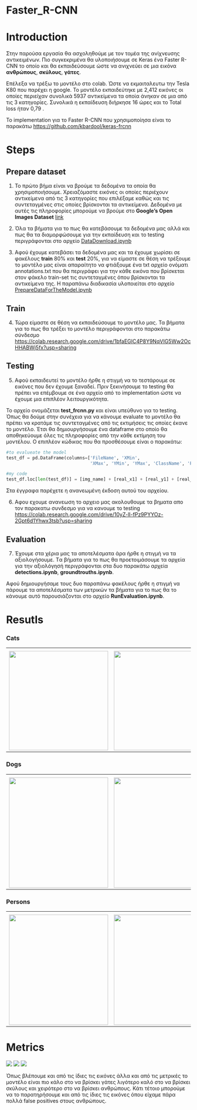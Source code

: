 # Faster_R-CNN

# Introduction

Στην παρούσα εργασία θα ασχοληθούμε με τον τομέα της ανίχνευσης αντικειμένων. Πιο συγκεκριμένα θα υλοποιήσουμε σε Keras ένα Faster R-CNN το οποίο και θα εκπαιδεύσουμε ώστε να ανιχνεύει σε μια εικόνα **ανθρώπους**, **σκύλους**, **γάτες**.

Επέλεξα  να τρέξω το μοντέλο στο colab. Ώστε να εκμαιταλευτω την Tesla K80 που παρέχει η google.
Το μοντέλο εκπαιδεύτηκε με 2,412 εικόνες οι οποίες περιείχαν συνολικά 5937 αντικείμενα τα οποία άνηκαν σε μια από τις 3 κατηγορίες. Συνολικά η εκπαίδευση διήρκησε 16 ώρες και το Total loss ήταν 0,79 .

Το implementation για το Faster R-CNN που χρησιμοποίησα είναι το παρακάτω https://github.com/kbardool/keras-frcnn

# Steps

## Prepare dataset

1. Το πρώτο βήμα είναι να βρούμε τα δεδομένα τα οποία θα χρησιμοποιήσουμε. Χρειαζόμαστε εικόνες οι οποίες περιέχουν αντικείμενα από τις 3 κατηγορίες που επιλέξαμε καθώς και τις συντεταγμένες στις οποίες βρίσκονται τα αντικείμενα.
Δεδομένα με αυτές τις πληροφορίες μπορούμε να βρούμε στο **Google’s Open Images Dataset** [link](https://storage.googleapis.com/openimages/web/download.html)

2. Όλα τα βήματα για το πως θα κατεβάσουμε τα δεδομένα μας αλλά και πως θα τα διαμορφώσουμε για την εκπαίδευση και το testing περιγράφονται στο αρχείο [DataDownload.ipynb](https://github.com/ChriBoLab/Faster_R-CNN/blob/master/Code/PrepareDataset/DataDownload.ipynb)

3. Aφού έχουμε κατεβάσει τα δεδομένα μας και τα έχουμε χωρίσει σε φακέλους **train** 80% και **test** 20%, για να είμαστε σε θέση να τρέξουμε το μοντέλο μας είναι απαραίτητο να φτιάξουμε ένα txt αρχείο ονόματι annotations.txt που θα περιγράφει για την κάθε εικόνα που βρίσκεται στον φάκελο train-set τις συντεταγμένες όπου βρίσκονται τα αντικείμενα της. Η παραπάνω διαδικασία υλοποιείται στο αρχείο [PrepareDataForTheModel.ipynb](https://github.com/ChriBoLab/Faster_R-CNN/blob/master/Code/PrepareDataset/PrepareDataForTheModel.ipynb)

## Train

4. Τώρα είμαστε σε θέση να εκπαιδεύσουμε το μοντέλο μας. Τα βήματα για το πως θα τρέξει το μοντέλο περιγράφονται στο παρακάτω σύνδεσμο https://colab.research.google.com/drive/1bfaEGIC4P8Y9NqVIG5Ww2OcHHABWj5fx?usp=sharing

## Testing

5. Αφού εκπαιδευτεί το μοντέλο ήρθε η στιγμή να το τεστάρουμε σε εικόνες που δεν έχουμε ξαναδεί. Πριν ξεκινήσουμε το testing θα πρέπει να επέμβουμε σε ένα αρχείο από το implementation ώστε να έχουμε μια επιπλέον λειτουργικότητα.

Το αρχείο ονομάζεται **test_frcnn.py** και είναι υπεύθυνο για το testing. Όπως θα δούμε στην συνέχεια για να κάνουμε evaluate το μοντέλο θα πρέπει να κρατάμε τις συντεταγμένες από τις εκτιμήσεις τις οποίες έκανε το μοντέλο. Έτσι θα δημιουργήσουμε ένα dataframe στο οποίο θα αποθηκεύουμε όλες τις πληροφορίες από την κάθε εκτίμηση του μοντέλου. Ο επιπλέον κώδικας που θα προσθέσουμε είναι ο παρακάτω:

```python
#to evalueate the model
test_df = pd.DataFrame(columns=['FileName', 'XMin',
                                'XMax', 'YMin', 'YMax', 'ClassName', 'Prob'])

```

```python
#my code
test_df.loc[len(test_df)] = [img_name] + [real_x1] + [real_y1] + [real_x2] + [real_y2] + [key] + [new_probs[jk]]

```
Στα έγγραφα παρέχετε η ανανεωμένη έκδοση αυτού του αρχείου.

6. Αφου εχουμε ανανεωση το αρχειο μας ακολουθουμε τα βηματα απο τον παρακατω συνδεσμο για να κανουμε το testing https://colab.research.google.com/drive/10yZ-lI-fPz9PYYOz-2Gpt6d1Yhwx3tsb?usp=sharing

## Evaluation

7. Έχουμε στα χέρια μας τα αποτελέσματα άρα ήρθε η στιγμή να τα αξιολογήσουμε. Tα βήματα για το πως θα προετοιμάσουμε τα αρχεία για την αξιολόγησή περιγράφονται στα δυο παρακάτω αρχεία **detections.ipynb**, **groundtrouths.ipynb**.

Αφού δημιουργήσαμε τους δυο παραπάνω φακέλους ήρθε η στιγμή να πάρουμε τα αποτελέσματα των μετρικών τα βήματα για το πως θα το κάνουμε αυτό παρουσιάζονται στο αρχείο **RunEvaluation.ipynb**.




# Resutls
### Cats
<table>
  <tr>
    <td></td>
     <td></td>
     <td></td>
  </tr>
  <tr>
    <td><img src="Input/Cat/1.jpg" width=270 height=270></td>
    <td><img src="Input/Cat/5.jpg" width=270 height=270></td>
    <td><img src="Input/Cat/6.jpg" width=270 height=270></td>
  </tr>
 </table>
 
### Dogs
 <table>
  <tr>
    <td></td>
    <td></td>
    <td></td>
  </tr>
  <tr>
    <td><img src="Input/Dog/1.jpg" width=270 height=300></td>
    <td><img src="Input/Dog/2.jpg" width=270 height=300></td>
    <td><img src="Input/Dog/3.jpg" width=270 height=300></td>
  </tr>
 </table>
 
 ### Persons
 <table>
  <tr>
    <td></td>
    <td></td>
    <td></td>
  </tr>
  <tr>
    <td><img src="Input/Person/5.jpg" width=270 height=300></td>
    <td><img src="Input/Person/6.jpg" width=270 height=300></td>
    <td><img src="Input/Person/7.jpg" width=270 height=300></td>
  </tr>
 </table>
 
 # Metrics
 <img src="Input/Evaluation/Cat.png">
  <img src="Input/Evaluation/Dog.png">
   <img src="Input/Evaluation/Person.png">
 
 
 Όπως βλέπουμε και από τις ίδιες τις εικόνες άλλα και από τις μετρικές το μοντέλο είναι πιο κάλο στο να βρίσκει γάτες λιγότερο καλό στο να βρίσκει σκύλους και χειρότερο στο να βρίσκει ανθρώπους. Κάτι τέτοιο μπορούμε να το παρατηρήσουμε και από τις ίδιες τις εικόνες όπου είχαμε πάρα πολλά false positives στους ανθρώπους.
